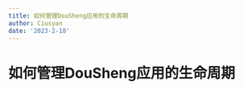 ```yaml
---
title: 如何管理DouSheng应用的生命周期
author: Ciusyan
date: '2023-2-18'
---
```


# 如何管理DouSheng应用的生命周期

